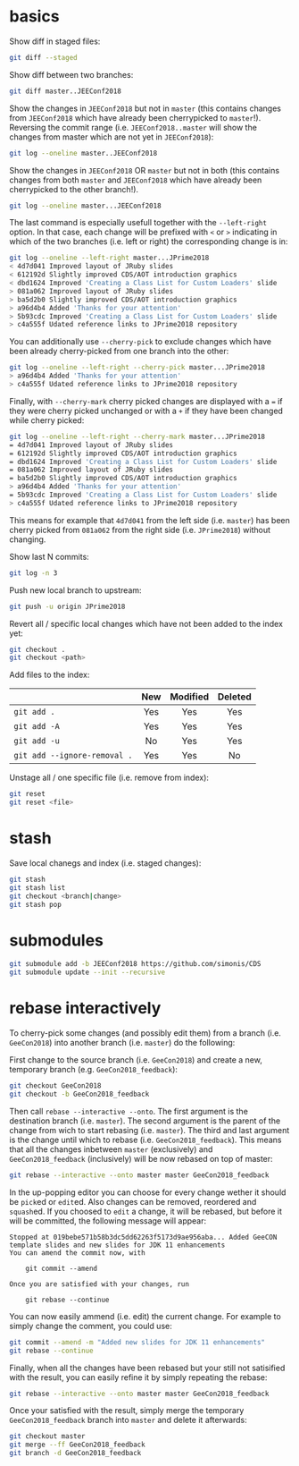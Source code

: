 # basics

Show diff in staged files:

``` bash
git diff --staged
```

Show diff between two branches:

``` bash
git diff master..JEEConf2018
```

Show the changes in `JEEConf2018` but not in `master` (this contains changes from `JEEConf2018` which have already been cherrypicked to `master`!). Reversing the commit range (i.e. `JEEConf2018..master` will show the changes from master which are not yet in `JEEConf2018`):

``` bash
git log --oneline master..JEEConf2018
```

Show the changes in `JEEConf2018` OR `master` but not in both (this contains changes from both `master` and `JEEConf2018` which have already been cherrypicked to the other branch!). 

``` bash
git log --oneline master...JEEConf2018
```

The last command is especially usefull together with the `--left-right` option. In that case, each change will be prefixed with `<` or `>` indicating in which of the two branches (i.e. left or right) the corresponding change is in:

```bash
git log --oneline --left-right master...JPrime2018
< 4d7d041 Improved layout of JRuby slides
< 612192d Slightly improved CDS/AOT introduction graphics
< dbd1624 Improved 'Creating a Class List for Custom Loaders' slide
> 081a062 Improved layout of JRuby slides
> ba5d2b0 Slightly improved CDS/AOT introduction graphics
> a96d4b4 Added 'Thanks for your attention'
> 5b93cdc Improved 'Creating a Class List for Custom Loaders' slide
> c4a555f Udated reference links to JPrime2018 repository
```

You can additionally use `--cherry-pick` to exclude changes which have been already cherry-picked from one branch into the other:

```bash
git log --oneline --left-right --cherry-pick master...JPrime2018
> a96d4b4 Added 'Thanks for your attention'
> c4a555f Udated reference links to JPrime2018 repository
```

Finally, with `--cherry-mark` cherry picked changes are displayed with a `=` if they were cherry picked unchanged or with a `+` if they have been changed while cherry picked:

```bash
git log --oneline --left-right --cherry-mark master...JPrime2018
= 4d7d041 Improved layout of JRuby slides
= 612192d Slightly improved CDS/AOT introduction graphics
= dbd1624 Improved 'Creating a Class List for Custom Loaders' slide
= 081a062 Improved layout of JRuby slides
= ba5d2b0 Slightly improved CDS/AOT introduction graphics
> a96d4b4 Added 'Thanks for your attention'
= 5b93cdc Improved 'Creating a Class List for Custom Loaders' slide
> c4a555f Udated reference links to JPrime2018 repository
```
This means for example that `4d7d041` from the left side (i.e. `master`) has been cherry picked from `081a062` from the right side (i.e. `JPrime2018`) without changing.

Show last N commits:

``` bash
git log -n 3
```

Push new local branch to upstream:

``` bash
git push -u origin JPrime2018
```

Revert all / specific local changes which have not been added to the index yet:

``` bash
git checkout .
git checkout <path>
```

Add files to the index:

|                              | New | Modified | Deleted |
|------------------------------|:---:|:--------:|:-------:|
| `git add .`                  | Yes |    Yes   |   Yes   |
| `git add -A`                 | Yes |    Yes   |   Yes   |
| `git add -u`                 |  No |    Yes   |   Yes   |
| `git add --ignore-removal .` | Yes |    Yes   |    No   |

Unstage all / one specific file (i.e. remove from index):

``` bash
git reset
git reset <file>
```

# stash

Save local chanegs and index (i.e. staged changes):

``` bash
git stash
git stash list
git checkout <branch|change>
git stash pop
```

# submodules

``` bash
git submodule add -b JEEConf2018 https://github.com/simonis/CDS
git submodule update --init --recursive
```

# rebase interactively

To cherry-pick some changes (and possibly edit them) from a branch (i.e. `GeeCon2018`) into another branch (i.e. `master`) do the following:

First change to the source branch (i.e. `GeeCon2018`) and create a new, temporary branch (e.g. `GeeCon2018_feedback`):

``` bash
git checkout GeeCon2018
git checkout -b GeeCon2018_feedback
```

Then call `rebase --interactive --onto`. The first argument is the destination branch (i.e. `master`). The second argument is the parent of the change from wich to start rebasing (i.e. `master`). The third and last argument is the change until which to rebase (i.e. `GeeCon2018_feedback`). This means that all the changes inbetween `master` (exclusively) and `GeeCon2018_feedback` (inclusively) will be now rebased on top of master:

``` bash
git rebase --interactive --onto master master GeeCon2018_feedback
```

In the up-popping editor you can choose for every change wether it should be `pick`ed or `edit`ed. Also changes can be removed, reordered and `squash`ed. If you choosed to `edit` a change, it will be rebased, but before it will be committed, the following message will appear:

```
Stopped at 019bebe571b58b3dc5dd62263f5173d9ae956aba... Added GeeCON template slides and new slides for JDK 11 enhancements
You can amend the commit now, with

	git commit --amend

Once you are satisfied with your changes, run

	git rebase --continue
```

You can now easily ammend (i.e. edit) the current change. For example to simply change the comment, you could use:


``` bash
git commit --amend -m "Added new slides for JDK 11 enhancements"
git rebase --continue
```

Finally, when all the changes have been rebased but your still not satisified with the result, you can easily refine it by simply repeating the rebase:


``` bash
git rebase --interactive --onto master master GeeCon2018_feedback
```

Once your satisfied with the result, simply merge the temporary `GeeCon2018_feedback` branch into `master` and delete it afterwards:

``` bash
git checkout master
git merge --ff GeeCon2018_feedback
git branch -d GeeCon2018_feedback
```

